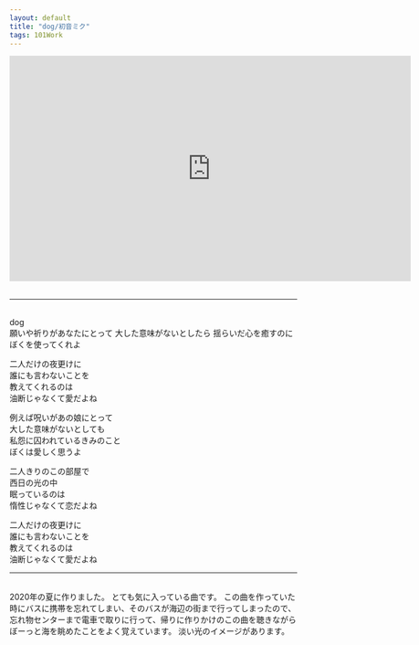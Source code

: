 ```yaml
---
layout: default
title: "dog/初音ミク"
tags: 101Work
---
```

<div class="movie-wrap">
<iframe width="703" height="395" src="https://www.youtube.com/embed/cH9XsvlKkLU" title="dog / 初音ミク" frameborder="0" allow="accelerometer; autoplay; clipboard-write; encrypted-media; gyroscope; picture-in-picture" allowfullscreen></iframe>
</div>
<br>
<hr>
<br>
dog  
<br>
願いや祈りがあなたにとって  
大した意味がないとしたら  
揺らいだ心を癒すのに  
ぼくを使ってくれよ  

二人だけの夜更けに  
誰にも言わないことを  
教えてくれるのは  
油断じゃなくて愛だよね  

例えば呪いがあの娘にとって  
大した意味がないとしても  
私怨に囚われているきみのこと  
ぼくは愛しく思うよ  

二人きりのこの部屋で  
西日の光の中  
眠っているのは  
惰性じゃなくて恋だよね  

二人だけの夜更けに  
誰にも言わないことを  
教えてくれるのは  
油断じゃなくて愛だよね  

----
<br>
2020年の夏に作りました。
とても気に入っている曲です。  
この曲を作っていた時にバスに携帯を忘れてしまい、そのバスが海辺の街まで行ってしまったので、忘れ物センターまで電車で取りに行って、帰りに作りかけのこの曲を聴きながらぼーっと海を眺めたことをよく覚えています。  
淡い光のイメージがあります。